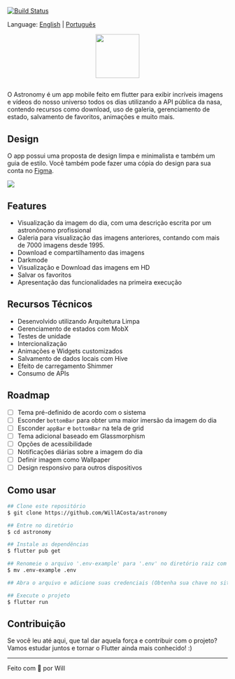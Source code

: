 [![Build Status](https://app.travis-ci.com/WillACosta/astronomy.svg?branch=main)](https://app.travis-ci.com/WillACosta/astronomy)

Language: [English](https://github.com/WillACosta/astronomy) | [Português](https://github.com/WillACosta/astronomy/tree/main/translations/pt-BR)

<div align="center">
  <img src="https://imgur.com/U1p21DT.png" width="100" height="100" />
</div>

##

O Astronomy é um app mobile feito em flutter para exibir incríveis imagens e vídeos do nosso universo todos os dias utilizando a API pública da nasa, contendo recursos como download, uso de galeria, gerenciamento de estado, salvamento de favoritos, animações e muito mais.

## Design

O app possui uma proposta de design limpa e minimalista e também um guia de estilo. Você também pode fazer uma cópia do design para sua conta no [Figma](https://www.figma.com/file/3vfTFRteEH1hAvT6D5igl0/Astronomy-App-Concept?node-id=157%3A14).

<img src='https://i.imgur.com/KIzTLgV.jpg' />

## Features

- Visualização da imagem do dia, com uma descrição escrita por um astronônomo profissional
- Galeria para visualização das imagens anteriores, contando com mais de 7000 imagens desde 1995.
- Download e compartilhamento das imagens
- Darkmode
- Visualização e Download das imagens em HD
- Salvar os favoritos
- Apresentação das funcionalidades na primeira execução

## Recursos Técnicos

- Desenvolvido utilizando Arquitetura Limpa
- Gerenciamento de estados com MobX
- Testes de unidade
- Intercionalização
- Animações e Widgets customizados
- Salvamento de dados locais com Hive
- Efeito de carregamento Shimmer
- Consumo de APIs

## Roadmap

- [ ] Tema pré-definido de acordo com o sistema
- [ ] Esconder `bottomBar` para obter uma maior imersão da imagem do dia
- [ ] Esconder `appBar` e `bottomBar` na tela de grid
- [ ] Tema adicional baseado em Glassmorphism
- [ ] Opções de acessibilidade
- [ ] Notificações diárias sobre a imagem do dia
- [ ] Definir imagem como Wallpaper
- [ ] Design responsivo para outros dispositivos

## Como usar

```bash
## Clone este repositório
$ git clone https://github.com/WillACosta/astronomy

## Entre no diretório
$ cd astronomy

## Instale as dependências
$ flutter pub get

## Renomeie o arquivo '.env-example' para '.env' no diretório raiz com
$ mv .env-example .env

## Abra o arquivo e adicione suas credenciais (Obtenha sua chave no site da NASA https://api.nasa.gov/)

## Execute o projeto
$ flutter run
```

## Contribuição

Se você leu até aqui, que tal dar aquela força e contribuir com o projeto? Vamos estudar juntos e tornar o Flutter ainda mais conhecido! :)

---

Feito com 🖤 por Will
